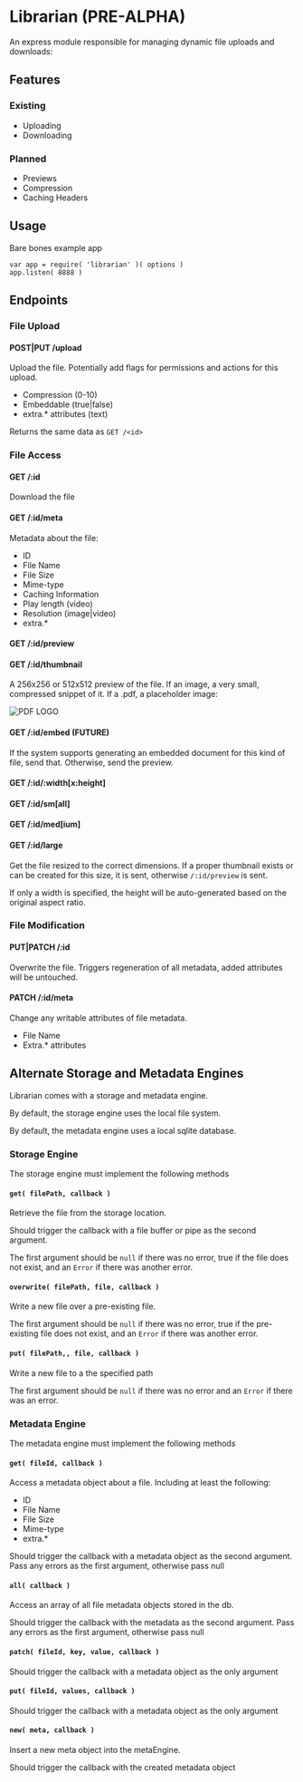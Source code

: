 # Librarian (PRE-ALPHA)

An express module responsible for managing dynamic file uploads and downloads:

## Features

### Existing
- Uploading
- Downloading

### Planned
- Previews
- Compression
- Caching Headers

## Usage

Bare bones example app
```
var app = require( 'librarian' )( options )
app.listen( 8888 )
```

## Endpoints

### File Upload

#### POST|PUT /upload

Upload the file. Potentially add flags for permissions and actions for this upload.

- Compression (0-10)
- Embeddable (true|false)
- extra.* attributes (text)

Returns the same data as `GET /<id>`

### File Access

#### GET /:id

Download the file
#### GET /:id/meta

Metadata about the file:

- ID
- File Name
- File Size
- Mime-type
- Caching Information
- Play length (video)
- Resolution (image|video)
- extra.*

#### GET /:id/preview
#### GET /:id/thumbnail

A 256x256 or 512x512 preview of the file.
If an image, a very small, compressed snippet of it. If a .pdf, a placeholder image:

![PDF LOGO](http://upload.wikimedia.org/wikipedia/commons/9/9b/Adobe_PDF_icon.png)

#### GET /:id/embed (FUTURE)

If the system supports generating an embedded document for this kind of file, send that. Otherwise, send the preview.

#### GET /:id/:width[x:height]
#### GET /:id/sm[all]
#### GET /:id/med[ium]
#### GET /:id/large

Get the file resized to the correct dimensions.
If a proper thumbnail exists or can be created for this size, it is sent, otherwise `/:id/preview` is sent.

If only a width is specified, the height will be auto-generated based on the original aspect ratio.

### File Modification

#### PUT|PATCH /:id

Overwrite the file.
Triggers regeneration of all metadata, added attributes will be untouched.

#### PATCH /:id/meta
Change any writable attributes of file metadata.

- File Name
- Extra.* attributes

## Alternate Storage and Metadata Engines

Librarian comes with a storage and metadata engine.

By default, the storage engine uses the local file system.

By default, the metadata engine uses a local sqlite database.

### Storage Engine

The storage engine must implement the following methods

#### `get( filePath, callback )`

Retrieve the file from the storage location.

Should trigger the callback with a file buffer or pipe as the second argument.

The first argument should be `null` if there was no error,
true if the file does not exist,
and an `Error` if there was another error.

#### `overwrite( filePath, file, callback )`

Write a new file over a pre-existing file.

The first argument should be `null` if there was no error,
true if the pre-existing file does not exist,
and an `Error` if there was another error.

#### `put( filePath,, file, callback )`

Write a new file to a the specified path

The first argument should be `null` if there was no error
and an `Error` if there was an error.

### Metadata Engine

The metadata engine must implement the following methods

#### `get( fileId, callback )`

Access a metadata object about a file. Including at least the following:

- ID
- File Name
- File Size
- Mime-type
- extra.*

Should trigger the callback with a metadata object as the second argument.
Pass any errors as the first argument, otherwise pass null

#### `all( callback )`

Access an array of all file metadata objects stored in the db.

Should trigger the callback with the metadata as the second argument.
Pass any errors as the first argument, otherwise pass null

#### `patch( fileId, key, value, callback )`

Should trigger the callback with a metadata object as the only argument

#### `put( fileId, values, callback )`

Should trigger the callback with a metadata object as the only argument

#### `new( meta, callback )`

Insert a new meta object into the metaEngine.

Should trigger the callback with the created metadata object
